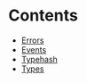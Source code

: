 

# Contents
- [Errors](Errors.sol/library.Errors.md)
- [Events](Events.sol/library.Events.md)
- [Typehash](Typehash.sol/library.Typehash.md)
- [Types](Types.sol/library.Types.md)
